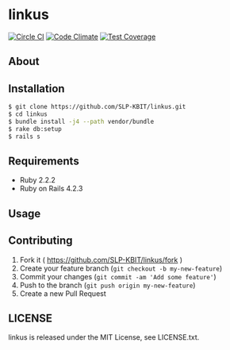 # linkus

[![Circle CI](https://circleci.com/gh/SLP-KBIT/linkus.svg?style=shield)](https://circleci.com/gh/SLP-KBIT/linkus)
[![Code Climate](https://codeclimate.com/github/SLP-KBIT/linkus/badges/gpa.svg)](https://codeclimate.com/github/SLP-KBIT/linkus)
[![Test Coverage](https://codeclimate.com/github/SLP-KBIT/linkus/badges/coverage.svg)](https://codeclimate.com/github/SLP-KBIT/linkus/coverage)

## About

## Installation

```sh
$ git clone https://github.com/SLP-KBIT/linkus.git
$ cd linkus
$ bundle install -j4 --path vendor/bundle
$ rake db:setup
$ rails s
```

## Requirements

- Ruby 2.2.2
- Ruby on Rails 4.2.3

## Usage

## Contributing

1. Fork it ( https://github.com/SLP-KBIT/linkus/fork )
2. Create your feature branch (`git checkout -b my-new-feature`)
3. Commit your changes (`git commit -am 'Add some feature'`)
4. Push to the branch (`git push origin my-new-feature`)
5. Create a new Pull Request

## LICENSE

linkus is released under the MIT License, see LICENSE.txt.
